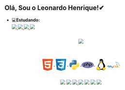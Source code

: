## Olá, Sou o Leonardo Henrique!✔

- 💻**Estudando:**
  <div>
    <a href="https://github.com/lhrp">
    <img src="https://img.shields.io/badge/Python-3776AB?style=for-the-badge&logo=python&logoColor=white" target="_blank">
    <img src="https://img.shields.io/badge/CSS3-1572B6?style=for-the-badge&logo=css3&logoColor=white" target="_blank">
    <img src="https://img.shields.io/badge/HTML5-E34F26?style=for-the-badge&logo=html5&logoColor=white" target="_blank">
    <img src="https://img.shields.io/badge/JavaScript-F7DF1E?style=for-the-badge&logo=javascript&logoColor=black" target="_blank">
  </div>

##

<div align="center">
  <img height="200em" src="https://github-readme-stats.vercel.app/api/top-langs/?username=lhrp&langs_count=16&layout=compact&theme=dracula"/>
</div>

##

<div style="display: inline_block" align="center"><br>
  <img align="center" alt="HTML" height="40" wwidth="50" src="https://github.com/devicons/devicon/blob/master/icons/html5/html5-original.svg">
  <img align="center" alt="CSS" height="40" wwidth="50" src="https://github.com/devicons/devicon/blob/master/icons/css3/css3-original.svg">
  <img align="center" alt="Python" height="40" wwidth="50" src="https://github.com/devicons/devicon/blob/master/icons/python/python-original.svg">
  <img align="center" alt="PHP" height="40" wwidth="50" src="https://github.com/devicons/devicon/blob/master/icons/php/php-original.svg">
  <img align="center" alt="Linux" height="40" wwidth="50" src="https://github.com/devicons/devicon/blob/master/icons/linux/linux-original.svg">
  <img align="center" alt="MySQL" height="40" wwidth="50" src="https://github.com/devicons/devicon/blob/master/icons/mysql/mysql-original-wordmark.svg">
</div>

##

<div align="center">
  <a href="https://t.me/lleoshuya" target="_blank"> <img src="https://img.shields.io/badge/Telegram-2CA5E0?style=for-the-badge&logo=telegram&logoColor=white" target="_blank"></a>
  <a href="https://discord.gg/ZH5cYurKXw" target="_blank"> <img src="https://img.shields.io/badge/Discord-7289DA?style=for-the-badge&logo=discord&logoColor=white" target="_blank"></a>
  <a href="https://www.linkedin.com/in/leonardo-henrique-rangon-paulino" target="_blank"> <img src="https://img.shields.io/badge/LinkedIn-0077B5?style=for-the-badge&logo=linkedin&logoColor=white" target="_blank"</a>
  <a href="https://steamcommunity.com/id/lleoshuya" target="_blank"> <img src="https://img.shields.io/badge/Steam-000000?style=for-the-badge&logo=steam&logoColor=white" target="_blank"></a> 
  <a href="https://myanimelist.net/profile/lhrp" target="_blank"> <img src="https://img.shields.io/badge/Myanimelist-2E51A2?style=for-the-badge&logo=myanimelist&logoColor=white" target="_blank"></a> 
  <a href="https://www.youtube.com/channel/UC3lxxeCvPOf8ZvYKKm5Au_A" target="_blank"> <img src="https://img.shields.io/badge/YouTube-FF0000?style=for-the-badge&logo=youtube&logoColor=white" target="_blank"></a>
  <a href="https://www.twitch.tv/lhrpp" target="_blank"><img src="https://img.shields.io/badge/Twitch-9146FF?style=for-the-badge&logo=twitch&logoColor=white" target="_blank"></a>
<div>
